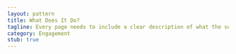 ```yaml
---
layout: pattern
title: What Does It Do?
tagline: Every page needs to include a clear description of what the service does, and what that page is about. People often arrive deep in your site from search engines, social media links, etc., bypassing your front page.
category: Engagement
stub: true
---
```

